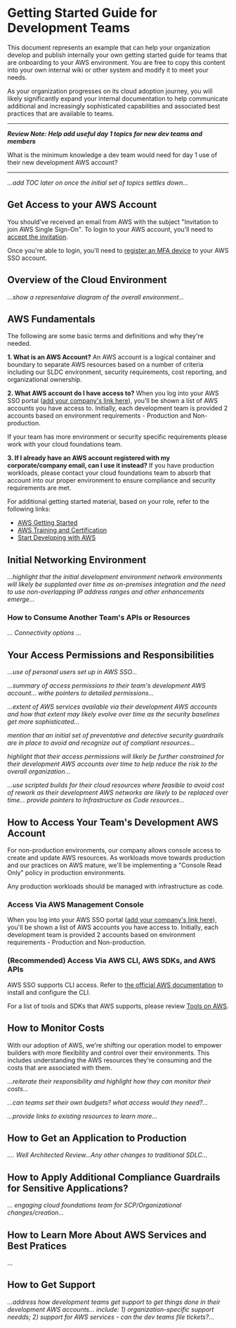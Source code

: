# Getting Started Guide for Development Teams

This document represents an example that can help your organization develop and publish internally your own getting started guide for teams that are onboarding to your AWS environment.  You are free to copy this content into your own internal wiki or other system and modify it to meet your needs.

As your organization progresses on its cloud adoption journey, you will likely significantly expand your internal documentation to help communicate additional and increasingly sophisticated capabilities and associated best practices that are available to teams.

---
***Review Note: Help add useful day 1 topics for new dev teams and members***

What is the minimum knowledge a dev team would need for day 1 use of their new development AWS account?

----

*...add TOC later on once the initial set of topics settles down...*

## Get Access to your AWS Account
You should've received an email from AWS with the subject "Invitation to join AWS Single Sign-On".  To login to your AWS account, you'll need to [accept the invitation](https://docs.aws.amazon.com/singlesignon/latest/userguide/howtoactivateaccount.html).

Once you're able to login, you'll need to [register an MFA device](https://docs.aws.amazon.com/singlesignon/latest/userguide/user-device-registration.html) to your AWS SSO account.


## Overview of the Cloud Environment

*...show a representaive diagram of the overall environment...*

## AWS Fundamentals
The following are some basic terms and definitions and why they're needed.

**1. What is an AWS Account?**
An AWS account is a logical container and boundary to separate AWS resources based on a number of criteria including our SLDC environment, security requirements, cost reporting, and organizational ownership.

**2. What AWS account do I have access to?**
When you log into your AWS SSO portal ([add your company's link here]()), you'll be shown a list of AWS accounts you have access to.  Initially, each development team is provided 2 accounts based on environment requirements - Production and Non-production.

If your team has more environment or security specific requirements please work with your cloud foundations team.

**3. If I already have an AWS account registered with my corporate/company email, can I use it instead?**
If you have production workloads, please contact your cloud foundations team to absorb that account into our proper environment to ensure compliance and security requirements are met.

For additional getting started material, based on your role, refer to the following links:
* [AWS Getting Started](https://aws.amazon.com/getting-started/)
* [AWS Training and Certification](https://aws.amazon.com/training/?e=gs&p=gsrc)
* [Start Developing with AWS](https://aws.amazon.com/developers/getting-started/)


## Initial Networking Environment

*...highlight that the initial development environment network environments will likely be supplanted over time as on-premises integration and the need to use non-overlapping IP address ranges and other enhancements emerge...*

### How to Consume Another Team's APIs or Resources

*... Connectivity options ...*

## Your Access Permissions and Responsibilities

*...use of personal users set up in AWS SSO...*

*...summary of access permissions to their team's development AWS account... withe pointers to detailed permissions...*

*...extent of AWS services available via their development AWS accounts and how that extent may likely evolve over time as the security baselines get more sophisticated...*

*mention that an initial set of preventative and detective security guardrails are in place to avoid and recognize out of compliant resources...*

*highlight that their access permissions will likely be further constrained for their development AWS accounts over time to help reduce the risk to the overall organization...*

*...use scripted builds for their cloud resources where feasible to avoid cost of rework as their development AWS networks are likely to be replaced over time... provide pointers to Infrastructure as Code resources...*

## How to Access Your Team's Development AWS Account
For non-production environments, our company allows console access to create and update AWS resources.  As workloads move towards production and our practices on AWS mature, we'll be implementing a "Console Read Only" policy in production environments.

Any production workloads should be managed with infrastructure as code.

### Access Via AWS Management Console
When you log into your AWS SSO portal ([add your company's link here]()), you'll be shown a list of AWS accounts you have access to.  Initially, each development team is provided 2 accounts based on environment requirements - Production and Non-production.

### (Recommended) Access Via AWS CLI, AWS SDKs, and AWS APIs

AWS SSO supports CLI access.  Refer to [the official AWS documentation](https://docs.aws.amazon.com/cli/latest/userguide/install-cliv2.html) to install and configure the CLI.

For a list of tools and SDKs that AWS supports, please review [Tools on AWS](https://aws.amazon.com/tools/).

## How to Monitor Costs
With our adoption of AWS, we're shifting our operation model to empower builders with more flexibility and control over their environments.  This includes understanding the AWS resources they're consuming and the costs that are associated with them.

*...reiterate their responsibility and highlight how they can monitor their costs...*

*...can teams set their own budgets? what access would they need?...*

*...provide links to existing resources to learn more...*

## How to Get an Application to Production

*.... Well Architected Review...Any other changes to traditional SDLC...*

## How to Apply Additional Compliance Guardrails for Sensitive Applications?
*... engaging cloud foundations team for SCP/Organizational changes/creation...*

## How to Learn More About AWS Services and Best Pratices

...

## How to Get Support

*...address how development teams get support to get things done in their development AWS accounts... include: 1) organization-specific support needds; 2) support for AWS services - can the dev teams file tickets?...*
